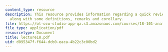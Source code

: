 ```yaml
---
content_type: resource
description: This resource provides information regarding a quick review of permutations
  along with some definitions, remarks and corollary.
file: https://ol-ocw-studio-app-qa.s3.amazonaws.com/courses/18-101-analysis-ii-fall-2005/d095347ff644dcb0eaca4b22c3c00bd2_lecture18.pdf
file_type: application/pdf
resourcetype: Document
title: lecture18.pdf
uid: d095347f-f644-dcb0-eaca-4b22c3c00bd2
---
```

